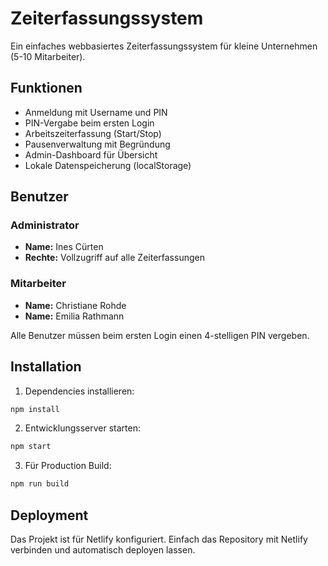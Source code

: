 # Zeiterfassungssystem

Ein einfaches webbasiertes Zeiterfassungssystem für kleine Unternehmen (5-10 Mitarbeiter).

## Funktionen

- Anmeldung mit Username und PIN
- PIN-Vergabe beim ersten Login
- Arbeitszeiterfassung (Start/Stop)
- Pausenverwaltung mit Begründung
- Admin-Dashboard für Übersicht
- Lokale Datenspeicherung (localStorage)

## Benutzer

### Administrator
- **Name:** Ines Cürten
- **Rechte:** Vollzugriff auf alle Zeiterfassungen

### Mitarbeiter
- **Name:** Christiane Rohde
- **Name:** Emilia Rathmann

Alle Benutzer müssen beim ersten Login einen 4-stelligen PIN vergeben.

## Installation

1. Dependencies installieren:
```bash
npm install
```

2. Entwicklungsserver starten:
```bash
npm start
```

3. Für Production Build:
```bash
npm run build
```

## Deployment

Das Projekt ist für Netlify konfiguriert. Einfach das Repository mit Netlify verbinden und automatisch deployen lassen.